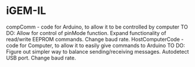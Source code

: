 iGEM-IL
=======

compComm - code for Arduino, to allow it to be controlled by computer
  TO DO: Allow for control of pinMode function. Expand functionality of read/write EEPROM commands. Change baud rate.
HostComputerCode - code for Computer, to allow it to easily give commands to Arduino
  TO DO: Figure out simpler way to balance sending/receiving messages. Autodetect USB port. Change baud rate.
